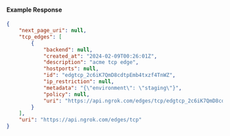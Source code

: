 <!-- Code generated for API Clients. DO NOT EDIT. -->

#### Example Response

```json
{
	"next_page_uri": null,
	"tcp_edges": [
		{
			"backend": null,
			"created_at": "2024-02-09T00:26:01Z",
			"description": "acme tcp edge",
			"hostports": null,
			"id": "edgtcp_2c6iK7QmD8cdtpEmb4txzf4TnWZ",
			"ip_restriction": null,
			"metadata": "{\"environment\": \"staging\"}",
			"policy": null,
			"uri": "https://api.ngrok.com/edges/tcp/edgtcp_2c6iK7QmD8cdtpEmb4txzf4TnWZ"
		}
	],
	"uri": "https://api.ngrok.com/edges/tcp"
}
```
